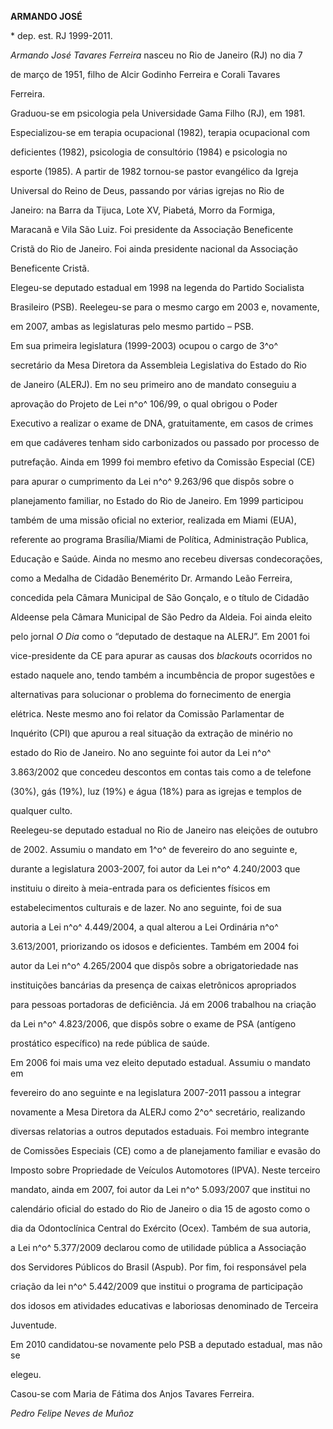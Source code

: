 **ARMANDO JOSÉ**



\* dep. est. RJ 1999-2011.



*Armando José Tavares Ferreira* nasceu no Rio de Janeiro (RJ) no dia 7

de março de 1951, filho de Alcir Godinho Ferreira e Corali Tavares

Ferreira.



Graduou-se em psicologia pela Universidade Gama Filho (RJ), em 1981.

Especializou-se em terapia ocupacional (1982), terapia ocupacional com

deficientes (1982), psicologia de consultório (1984) e psicologia no

esporte (1985). A partir de 1982 tornou-se pastor evangélico da Igreja

Universal do Reino de Deus, passando por várias igrejas no Rio de

Janeiro: na Barra da Tijuca, Lote XV, Piabetá, Morro da Formiga,

Maracanã e Vila São Luiz. Foi presidente da Associação Beneficente

Cristã do Rio de Janeiro. Foi ainda presidente nacional da Associação

Beneficente Cristã.



Elegeu-se deputado estadual em 1998 na legenda do Partido Socialista

Brasileiro (PSB). Reelegeu-se para o mesmo cargo em 2003 e, novamente,

em 2007, ambas as legislaturas pelo mesmo partido – PSB.



Em sua primeira legislatura (1999-2003) ocupou o cargo de 3^o^

secretário da Mesa Diretora da Assembleia Legislativa do Estado do Rio

de Janeiro (ALERJ). Em no seu primeiro ano de mandato conseguiu a

aprovação do Projeto de Lei n^o^ 106/99, o qual obrigou o Poder

Executivo a realizar o exame de DNA, gratuitamente, em casos de crimes

em que cadáveres tenham sido carbonizados ou passado por processo de

putrefação. Ainda em 1999 foi membro efetivo da Comissão Especial (CE)

para apurar o cumprimento da Lei n^o^ 9.263/96 que dispôs sobre o

planejamento familiar, no Estado do Rio de Janeiro. Em 1999 participou

também de uma missão oficial no exterior, realizada em Miami (EUA),

referente ao programa Brasília/Miami de Política, Administração Publica,

Educação e Saúde. Ainda no mesmo ano recebeu diversas condecorações,

como a Medalha de Cidadão Benemérito Dr. Armando Leão Ferreira,

concedida pela Câmara Municipal de São Gonçalo, e o título de Cidadão

Aldeense pela Câmara Municipal de São Pedro da Aldeia. Foi ainda eleito

pelo jornal *O Dia* como o “deputado de destaque na ALERJ”. Em 2001 foi

vice-presidente da CE para apurar as causas dos *blackout*s ocorridos no

estado naquele ano, tendo também a incumbência de propor sugestões e

alternativas para solucionar o problema do fornecimento de energia

elétrica. Neste mesmo ano foi relator da Comissão Parlamentar de

Inquérito (CPI) que apurou a real situação da extração de minério no

estado do Rio de Janeiro. No ano seguinte foi autor da Lei n^o^

3.863/2002 que concedeu descontos em contas tais como a de telefone

(30%), gás (19%), luz (19%) e água (18%) para as igrejas e templos de

qualquer culto.



Reelegeu-se deputado estadual no Rio de Janeiro nas eleições de outubro

de 2002. Assumiu o mandato em 1^o^ de fevereiro do ano seguinte e,

durante a legislatura 2003-2007, foi autor da Lei n^o^ 4.240/2003 que

instituiu o direito à meia-entrada para os deficientes físicos em

estabelecimentos culturais e de lazer. No ano seguinte, foi de sua

autoria a Lei n^o^ 4.449/2004, a qual alterou a Lei Ordinária n^o^

3.613/2001, priorizando os idosos e deficientes. Também em 2004 foi

autor da Lei n^o^ 4.265/2004 que dispôs sobre a obrigatoriedade nas

instituições bancárias da presença de caixas eletrônicos apropriados

para pessoas portadoras de deficiência. Já em 2006 trabalhou na criação

da Lei n^o^ 4.823/2006, que dispôs sobre o exame de PSA (antígeno

prostático específico) na rede pública de saúde.



Em 2006 foi mais uma vez eleito deputado estadual. Assumiu o mandato em

fevereiro do ano seguinte e na legislatura 2007-2011 passou a integrar

novamente a Mesa Diretora da ALERJ como 2^o^ secretário, realizando

diversas relatorias a outros deputados estaduais. Foi membro integrante

de Comissões Especiais (CE) como a de planejamento familiar e evasão do

Imposto sobre Propriedade de Veículos Automotores (IPVA). Neste terceiro

mandato, ainda em 2007, foi autor da Lei n^o^ 5.093/2007 que institui no

calendário oficial do estado do Rio de Janeiro o dia 15 de agosto como o

dia da Odontoclínica Central do Exército (Ocex). Também de sua autoria,

a Lei n^o^ 5.377/2009 declarou como de utilidade pública a Associação

dos Servidores Públicos do Brasil (Aspub). Por fim, foi responsável pela

criação da lei n^o^ 5.442/2009 que institui o programa de participação

dos idosos em atividades educativas e laboriosas denominado de Terceira

Juventude.



Em 2010 candidatou-se novamente pelo PSB a deputado estadual, mas não se

elegeu.



Casou-se com Maria de Fátima dos Anjos Tavares Ferreira.



*Pedro Felipe Neves de Muñoz*



